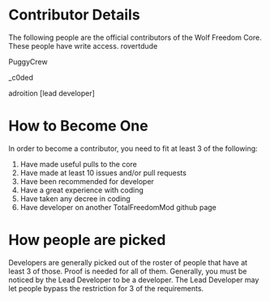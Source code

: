 # Contributor Details #
The following people are the official contributors of the Wolf Freedom Core.
These people have write access.
rovertdude

PuggyCrew

_c0ded

adroition [lead developer]


# How to Become One #
In order to become a contributor, you need to fit at least 3 of the following:
1. Have made useful pulls to the core
2. Have made at least 10 issues and/or pull requests
3. Have been recommended for developer
4. Have a great experience with coding
5. Have taken any decree in coding
6. Have developer on another TotalFreedomMod github page

# How people are picked #
Developers are generally picked out of the roster of people that have at least 3 of those.
Proof is needed for all of them.
Generally, you must be noticed by the Lead Developer to be a developer.
The Lead Developer may let people bypass the restriction for 3 of the requirements.
